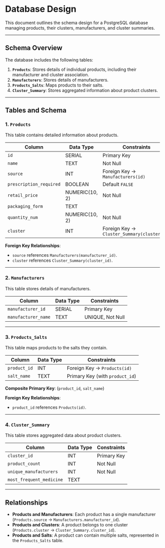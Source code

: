 # Database Design

This document outlines the schema design for a PostgreSQL database managing products, their clusters, manufacturers, and cluster summaries.

---

## **Schema Overview**

The database includes the following tables:

1. **`Products`**: Stores details of individual products, including their manufacturer and cluster association.
2. **`Manufacturers`**: Stores details of manufacturers.
3. **`Products_Salts`**: Maps products to their salts.
4. **`Cluster_Summary`**: Stores aggregated information about product clusters.

---

## **Tables and Schema**

### 1. **`Products`**
This table contains detailed information about products.

| Column               | Data Type      | Constraints                          |
|----------------------|----------------|--------------------------------------|
| `id`                 | SERIAL         | Primary Key                          |
| `name`               | TEXT           | Not Null                             |
| `source`             | INT            | Foreign Key → `Manufacturers(id)`    |
| `prescription_required` | BOOLEAN      | Default `FALSE`                      |
| `retail_price`       | NUMERIC(10, 2) | Not Null |
| `packaging_form`     | TEXT           |                                      |
| `quantity_num`       | NUMERIC(10, 2) | Not Null |
| `cluster`            | INT            | Foreign Key → `Cluster_Summary(cluster_id)` |

**Foreign Key Relationships**:
- `source` references `Manufacturers(manufacturer_id)`.
- `cluster` references `Cluster_Summary(cluster_id)`.

---

### 2. **`Manufacturers`**
This table stores details of manufacturers.

| Column              | Data Type      | Constraints        |
|---------------------|----------------|--------------------|
| `manufacturer_id`   | SERIAL         | Primary Key        |
| `manufacturer_name` | TEXT           | UNIQUE, Not Null   |

---

### 3. **`Products_Salts`**
This table maps products to the salts they contain.

| Column      | Data Type | Constraints                  |
|-------------|-----------|------------------------------|
| `product_id`| INT       | Foreign Key → `Products(id)` |
| `salt_name` | TEXT      | Primary Key (with `product_id`) |

**Composite Primary Key**: (`product_id`, `salt_name`)

**Foreign Key Relationships**:
- `product_id` references `Products(id)`.
---

### 4. **`Cluster_Summary`**
This table stores aggregated data about product clusters.

| Column                  | Data Type      | Constraints                          |
|-------------------------|----------------|--------------------------------------|
| `cluster_id`            | INT            | Primary Key                          |
| `product_count`         | INT            | Not Null |
| `unique_manufacturers`  | INT            | Not Null |
| `most_frequent_medicine`| TEXT           |                                      |

---

## **Relationships**

- **Products and Manufacturers**: Each product has a single manufacturer (`Products.source` → `Manufacturers.manufacturer_id`).
- **Products and Clusters**: A product belongs to one cluster (`Products.cluster` → `Cluster_Summary.cluster_id`).
- **Products and Salts**: A product can contain multiple salts, represented in the `Products_Salts` table.
